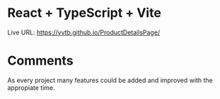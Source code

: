 # React + TypeScript + Vite

Live URL: https://yvtb.github.io/ProductDetailsPage/

# Comments

As every project many features could be added and improved with the appropiate time.
